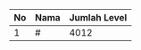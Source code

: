| No | Nama            | Jumlah Level |
|----|-----------------|--------------|
| 1  | #    |    4012        |
